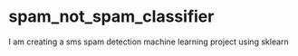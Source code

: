 # spam_not_spam_classifier
I am creating a sms spam detection machine learning project using sklearn
